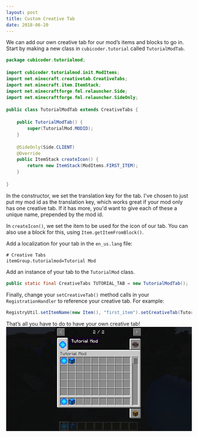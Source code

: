 ```yaml
---
layout: post
title: Custom Creative Tab
date: 2018-06-20
---
```


We can add our own creative tab for our mod’s items and blocks to go in. Start by making a new class in `cubicoder.tutorial` called `TutorialModTab`.
```java
package cubicoder.tutorialmod;

import cubicoder.tutorialmod.init.ModItems;
import net.minecraft.creativetab.CreativeTabs;
import net.minecraft.item.ItemStack;
import net.minecraftforge.fml.relauncher.Side;
import net.minecraftforge.fml.relauncher.SideOnly;

public class TutorialModTab extends CreativeTabs {

	public TutorialModTab() {
		super(TutorialMod.MODID);
	}
	
	@SideOnly(Side.CLIENT)
	@Override
	public ItemStack createIcon() {
		return new ItemStack(ModItems.FIRST_ITEM);
	}
	
}
```
In the constructor, we set the translation key for the tab. I've chosen to just put my mod id as the translation key, which works great if your mod only has one creative tab. If it has more, you'd want to give each of these a unique name, prepended by the mod id.

In `createIcon()`, we set the item to be used for the icon of our tab. You can also use a block for this, using `Item.getItemFromBlock()`.

Add a localization for your tab in the `en_us.lang` file:
```
# Creative Tabs
itemGroup.tutorialmod=Tutorial Mod
```
Add an instance of your tab to the `TutorialMod` class.
```java
public static final CreativeTabs TUTORIAL_TAB = new TutorialModTab();
```
Finally, change your `setCreativeTab()` method calls in your `RegistrationHandler` to reference your creative tab. For example:
```java
RegistryUtil.setItemName(new Item(), "first_item").setCreativeTab(TutorialMod.TUTORIAL_TAB)
```
That’s all you have to do to have your own creative tab!
![tab0](/img/7tab/tab0.png)
